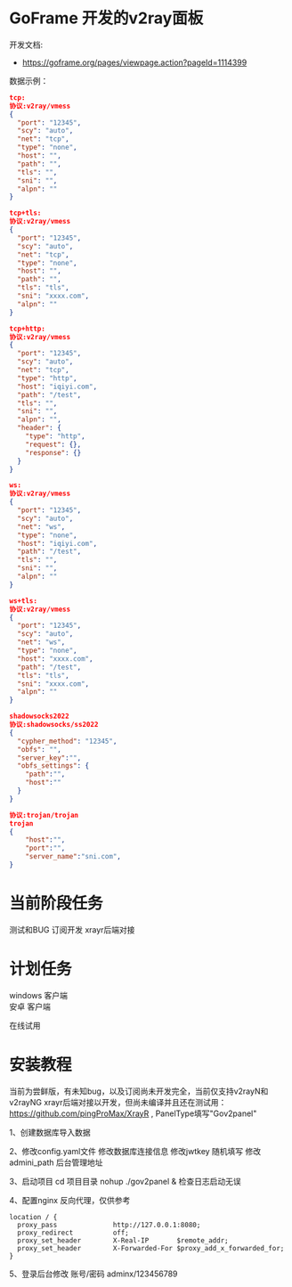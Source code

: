 # GoFrame 开发的v2ray面板

开发文档:  
- https://goframe.org/pages/viewpage.action?pageId=1114399  



数据示例：
``` json  
tcp:
协议:v2ray/vmess
{
  "port": "12345",
  "scy": "auto",
  "net": "tcp",
  "type": "none",
  "host": "",
  "path": "",
  "tls": "",
  "sni": "",
  "alpn": ""
}

tcp+tls:
协议:v2ray/vmess
{
  "port": "12345",
  "scy": "auto",
  "net": "tcp",
  "type": "none",
  "host": "",
  "path": "",
  "tls": "tls",
  "sni": "xxxx.com",
  "alpn": ""
}

tcp+http:
协议:v2ray/vmess
{
  "port": "12345",
  "scy": "auto",
  "net": "tcp",
  "type": "http",
  "host": "iqiyi.com",
  "path": "/test",
  "tls": "",
  "sni": "",
  "alpn": "",
  "header": {
    "type": "http",
    "request": {},
    "response": {}
  }
}

ws:
协议:v2ray/vmess
{
  "port": "12345",
  "scy": "auto",
  "net": "ws",
  "type": "none",
  "host": "iqiyi.com",
  "path": "/test",
  "tls": "",
  "sni": "",
  "alpn": ""
}

ws+tls:
协议:v2ray/vmess
{
  "port": "12345",
  "scy": "auto",
  "net": "ws",
  "type": "none",
  "host": "xxxx.com",
  "path": "/test",
  "tls": "tls",
  "sni": "xxxx.com",
  "alpn": ""
}

shadowsocks2022
协议:shadowsocks/ss2022
{
  "cypher_method": "12345",
  "obfs": "",
  "server_key":"",
  "obfs_settings": {
	"path":"",
	"host":""
  }
}

协议:trojan/trojan
trojan
{
	"host":"",
	"port":"",
	"server_name":"sni.com",
}

``` 


# 当前阶段任务  
测试和BUG
订阅开发
xrayr后端对接

# 计划任务  
windows 客户端  
安卓 客户端  

在线试用


# 安装教程  

当前为尝鲜版，有未知bug，以及订阅尚未开发完全，当前仅支持v2rayN和v2rayNG
xrayr后端对接以开发，但尚未编译并且还在测试用：https://github.com/pingProMax/XrayR , PanelType填写"Gov2panel"

1、创建数据库导入数据

2、修改config.yaml文件
修改数据库连接信息
修改jwtkey 随机填写
修改admini_path 后台管理地址

3、启动项目
cd 项目目录
nohup ./gov2panel &
检查日志启动无误

4、配置nginx
反向代理，仅供参考

``` nginx 
location / {
  proxy_pass              http://127.0.0.1:8080;
  proxy_redirect          off;
  proxy_set_header        X-Real-IP       $remote_addr;
  proxy_set_header        X-Forwarded-For $proxy_add_x_forwarded_for;
}
```

5、登录后台修改 账号/密码
adminx/123456789
